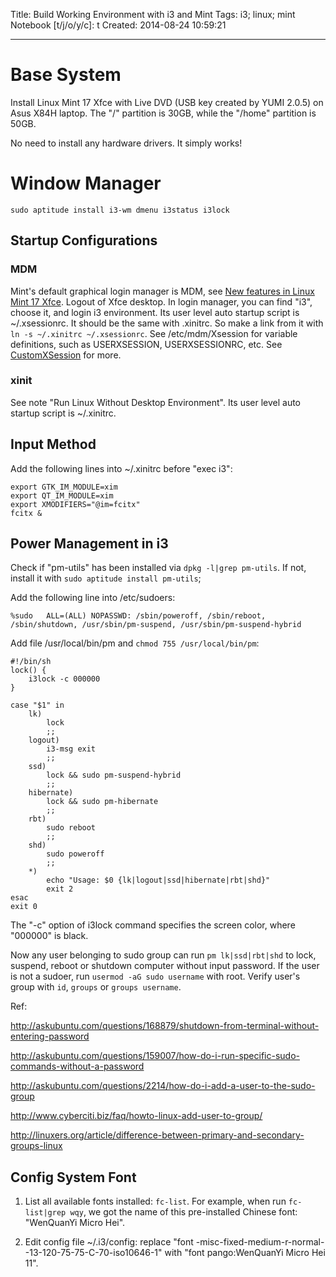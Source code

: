 Title: Build Working Environment with i3 and Mint
Tags: i3; linux; mint
Notebook [t/j/o/y/c]: t
Created: 2014-08-24 10:59:21

------

# Base System

Install Linux Mint 17 Xfce with Live DVD (USB key created by YUMI 2.0.5)
on Asus X84H laptop. The "/" partition is 30GB, while the "/home" partition is 50GB.

No need to install any hardware drivers. It simply works!

# Window Manager

```
sudo aptitude install i3-wm dmenu i3status i3lock
```

## Startup Configurations

### MDM

Mint's default graphical login manager is MDM,
see [New features in Linux Mint 17 Xfce](http://linuxmint.com/rel_qiana_xfce_whatsnew.php).
Logout of Xfce desktop. In login manager, you can find "i3", choose it,
and login i3 environment. Its user level auto startup script is ~/.xsessionrc.
It should be the same with .xinitrc.
So make a link from it with `ln -s ~/.xinitrc ~/.xsessionrc`.
See /etc/mdm/Xsession for variable definitions, such as USERXSESSION, USERXSESSIONRC, etc.
See [CustomXSession](https://wiki.ubuntu.com/CustomXSession) for more.

### xinit

See note "Run Linux Without Desktop Environment".
Its user level auto startup script is ~/.xinitrc.

## Input Method

Add the following lines into ~/.xinitrc before "exec i3":

    export GTK_IM_MODULE=xim
    export QT_IM_MODULE=xim
    export XMODIFIERS="@im=fcitx"
    fcitx &

## Power Management in i3

Check if "pm-utils" has been installed via `dpkg -l|grep pm-utils`. If not, install it with `sudo aptitude install pm-utils`;

Add the following line into /etc/sudoers:

    %sudo   ALL=(ALL) NOPASSWD: /sbin/poweroff, /sbin/reboot, /sbin/shutdown, /usr/sbin/pm-suspend, /usr/sbin/pm-suspend-hybrid

Add file /usr/local/bin/pm and `chmod 755 /usr/local/bin/pm`:

    #!/bin/sh
    lock() {
        i3lock -c 000000
    }

    case "$1" in
        lk)
            lock
            ;;
        logout)
            i3-msg exit
            ;;
        ssd)
            lock && sudo pm-suspend-hybrid
            ;;
        hibernate)
            lock && sudo pm-hibernate
            ;;
        rbt)
            sudo reboot
            ;;
        shd)
            sudo poweroff
            ;;
        *)
            echo "Usage: $0 {lk|logout|ssd|hibernate|rbt|shd}"
            exit 2
    esac
    exit 0

The "-c" option of i3lock command specifies the screen color,
where "000000" is black.

Now any user belonging to sudo group can run `pm lk|ssd|rbt|shd` to lock,
suspend, reboot or shutdown computer without input password.
If the user is not a sudoer, run `usermod -aG sudo username` with root.
Verify user's group with `id`, `groups` or `groups username`.

Ref:

http://askubuntu.com/questions/168879/shutdown-from-terminal-without-entering-password

http://askubuntu.com/questions/159007/how-do-i-run-specific-sudo-commands-without-a-password

http://askubuntu.com/questions/2214/how-do-i-add-a-user-to-the-sudo-group

http://www.cyberciti.biz/faq/howto-linux-add-user-to-group/

http://linuxers.org/article/difference-between-primary-and-secondary-groups-linux

## Config System Font

1. List all available fonts installed: `fc-list`. For example,
   when run `fc-list|grep wqy`, we got the name of this pre-installed
   Chinese font: "WenQuanYi Micro Hei".

1. Edit config file ~/.i3/config: replace
   "font -misc-fixed-medium-r-normal--13-120-75-75-C-70-iso10646-1" with
   "font pango:WenQuanYi Micro Hei 11".
